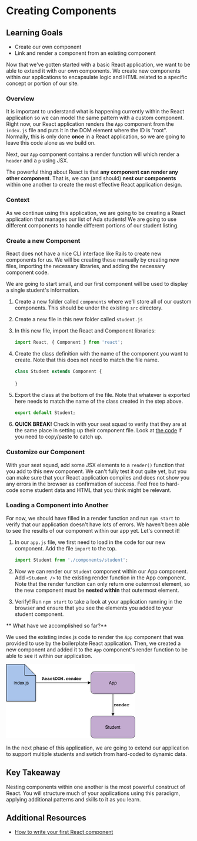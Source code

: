 # Creating Components

## Learning Goals
- Create our own component
- Link and render a component from an existing component

Now that we've gotten started with a basic React application, we want to be able to extend it with our own components. We create new components within our applications to encapsulate logic and HTML related to a specific concept or portion of our site.

### Overview
It is important to understand what is happening currently within the React application so we can model the same pattern with a custom component. Right now, our React application renders the `App` component from the `index.js` file and puts it in the DOM element where the ID is "root". Normally, this is only done **once** in a React application, so we are going to leave this code alone as we build on.

Next, our `App` component contains a render function will which render a `header` and a `p` using JSX.

The powerful thing about React is that **any component can render any other component**. That is, we can (and should) **nest our components** within one another to create the most effective React application design.

### Context
As we continue using this application, we are going to be creating a React application that manages our list of Ada students! We are going to use different components to handle different portions of our student listing.

### Create a new Component
React does not have a nice CLI interface like Rails to create new components for us. We will be creating these manually by creating new files, importing the necessary libraries, and adding the necessary component code.

We are going to start small, and our first component will be used to display a single student's information.

1. Create a new folder called `components` where we'll store all of our custom components. This should be under the existing `src` directory.

1. Create a new file in this new folder called `student.js`

1. In this new file, import the React and Component libraries:
    ```javascript
    import React, { Component } from 'react';
    ```

1. Create the class definition with the name of the component you want to create. Note that this does not need to match the file name.
    ```javascript
    class Student extends Component {

    }
    ```

1. Export the class at the bottom of the file. Note that whatever is exported here needs to match the name of the class created in the step above.
    ```JavaScript
    export default Student;
    ```

1. **QUICK BREAK!** Check in with your seat squad to verify that they are at the same place in setting up their component file. Look at [the code](code/student_1.js) if you need to copy/paste to catch up.

### Customize our Component

With your seat squad, add some JSX elements to a `render()` function that you add to this new component. We can't fully test it out quite yet, but you can make sure that your React application compiles and does not show you any errors in the browser as confirmation of success. Feel free to hard-code some student data and HTML that you think might be relevant.

### Loading a Component into Another
For now, we should have filled in a render function and run `npm start` to verify that our application doesn't have lots of errors. We haven't been able to see the results of our component within our app yet. Let's connect it!

1. In our `app.js` file, we first need to load in the code for our new component. Add the file `import` to the top.
    ```JavaScript
    import Student from './components/student';
    ```

1. Now we can render our `Student` component within our App component. Add `<Student />` to the existing render function in the App component. Note that the render function can only return one outermost element, so the new component must be **nested within** that outermost element.

1. Verify! Run `npm start` to take a look at your application running in the browser and ensure that you see the elements you added to your student component.

** What have we accomplished so far?**

We used the existing index.js code to render the `App` component that was provided to use by the boilerplate React application. Then, we created a new component and added it to the `App` component's render function to be able to see it within our application.

![basic component setup](images/basic-components.png)

In the next phase of this application, we are going to extend our application to support multiple students and swtich from hard-coded to dynamic data.

## Key Takeaway
Nesting components within one another is the most powerful construct of React. You will structure much of your applications using this paradigm, applying additional patterns and skills to it as you learn.

## Additional Resources
- [How to write your first React component](https://medium.freecodecamp.org/how-to-write-your-first-react-js-component-d728d759cabc)

